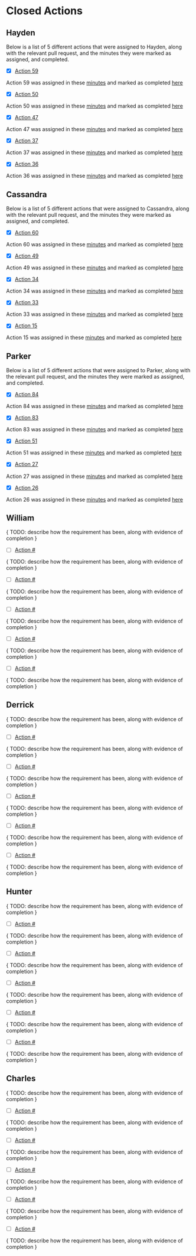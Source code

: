 # Closed Actions

## Hayden

Below is a list of 5 different actions that were assigned to Hayden, along with the relevant pull request, and the minutes they were marked as assigned, and completed.

- [x] [Action 59](https://github.com/DryCreations/pdfproject/pull/46)

Action 59 was assigned in these [minutes](../planning/minutes/4-8-2021.md) and marked as completed [here](../planning/minutes/4-15-2021.md)

- [x] [Action 50](https://github.com/DryCreations/pdfproject/pull/40)

Action 50 was assigned in these [minutes](../planning/minutes/4-1-2021.md) and marked as completed [here](../planning/minutes/4-8-2021.md)

- [x] [Action 47](https://github.com/DryCreations/pdfproject/pull/39)

Action 47 was assigned in these [minutes](../planning/minutes/4-1-2021.md) and marked as completed [here](../planning/minutes/4-8-2021.md)

- [x] [Action 37](https://github.com/DryCreations/pdfproject/pull/33)

Action 37 was assigned in these [minutes](../planning/minutes/3-25-2021.md) and marked as completed [here](../planning/minutes/4-1-2021.md)

- [x] [Action 36](https://github.com/DryCreations/pdfproject/pull/32)

Action 36 was assigned in these [minutes](../planning/minutes/3-25-2021.md) and marked as completed [here](../planning/minutes/4-1-2021.md)

## Cassandra

Below is a list of 5 different actions that were assigned to Cassandra, along with the relevant pull request, and the minutes they were marked as assigned, and completed.

- [x] [Action 60](https://github.com/DryCreations/pdfproject/pull/51)

Action 60 was assigned in these [minutes](../planning/minutes/4-8-2021.md) and marked as completed [here](../planning/minutes/4-15-2021.md)

- [x] [Action 49](https://github.com/DryCreations/pdfproject/pull/50)

Action 49 was assigned in these [minutes](../planning/minutes/4-1-2021.md) and marked as completed [here](../planning/minutes/4-15-2021.md)

- [x] [Action 34](https://github.com/DryCreations/pdfproject/pull/55)

Action 34 was assigned in these [minutes](../planning/minutes/3-18-2021.md) and marked as completed [here](../planning/minutes/4-8-2021.md)

- [x] [Action 33](https://github.com/DryCreations/pdfproject/pull/30)

Action 33 was assigned in these [minutes](../planning/minutes/3-18-2021.md) and marked as completed [here](../planning/minutes/3-25-2021.md)

- [x] [Action 15](https://github.com/DryCreations/pdfproject/pull/18)

Action 15 was assigned in these [minutes](../planning/minutes/2-25-2021.md) and marked as completed [here](../planning/minutes/3-11-2021.md)

## Parker

Below is a list of 5 different actions that were assigned to Parker, along with the relevant pull request, and the minutes they were marked as assigned, and completed.

- [x] [Action 84](https://github.com/DryCreations/pdfproject/pull/61)

Action 84 was assigned in these [minutes](https://github.com/DryCreations/pdfproject/blob/main/planning/minutes/4-15-2021.md) and marked as completed [here](https://github.com/DryCreations/pdfproject/blob/main/planning/minutes/4-22-2021.md)

- [x] [Action 83](https://github.com/DryCreations/pdfproject/pull/59)

Action 83 was assigned in these [minutes](https://github.com/DryCreations/pdfproject/blob/main/planning/minutes/4-15-2021.md) and marked as completed [here](https://github.com/DryCreations/pdfproject/blob/main/planning/minutes/4-22-2021.md)

- [x] [Action 51](https://github.com/DryCreations/pdfproject/pull/68)

Action 51 was assigned in these [minutes](https://github.com/DryCreations/pdfproject/blob/main/planning/minutes/4-1-2021.md) and marked as completed [here](https://github.com/DryCreations/pdfproject/blob/main/planning/minutes/4-8-2021.md)

- [x] [Action 27](https://github.com/DryCreations/pdfproject/pull/26)

Action 27 was assigned in these [minutes](https://github.com/DryCreations/pdfproject/blob/main/planning/minutes/3-18-2021.md) and marked as completed [here](https://github.com/DryCreations/pdfproject/blob/main/planning/minutes/3-25-2021.md)

- [x] [Action 26](https://github.com/DryCreations/pdfproject/pull/26)

Action 26 was assigned in these [minutes](https://github.com/DryCreations/pdfproject/blob/main/planning/minutes/3-18-2021.md) and marked as completed [here](https://github.com/DryCreations/pdfproject/blob/main/planning/minutes/3-25-2021.md)

## William

{ TODO: describe how the requirement has been, along with evidence of completion }

- [ ] [Action #]()

{ TODO: describe how the requirement has been, along with evidence of completion }

- [ ] [Action #]()

{ TODO: describe how the requirement has been, along with evidence of completion }

- [ ] [Action #]()

{ TODO: describe how the requirement has been, along with evidence of completion }

- [ ] [Action #]()

{ TODO: describe how the requirement has been, along with evidence of completion }

- [ ] [Action #]()

{ TODO: describe how the requirement has been, along with evidence of completion }

## Derrick

{ TODO: describe how the requirement has been, along with evidence of completion }

- [ ] [Action #]()

{ TODO: describe how the requirement has been, along with evidence of completion }

- [ ] [Action #]()

{ TODO: describe how the requirement has been, along with evidence of completion }

- [ ] [Action #]()

{ TODO: describe how the requirement has been, along with evidence of completion }

- [ ] [Action #]()

{ TODO: describe how the requirement has been, along with evidence of completion }

- [ ] [Action #]()

{ TODO: describe how the requirement has been, along with evidence of completion }

## Hunter

{ TODO: describe how the requirement has been, along with evidence of completion }

- [ ] [Action #]()

{ TODO: describe how the requirement has been, along with evidence of completion }

- [ ] [Action #]()

{ TODO: describe how the requirement has been, along with evidence of completion }

- [ ] [Action #]()

{ TODO: describe how the requirement has been, along with evidence of completion }

- [ ] [Action #]()

{ TODO: describe how the requirement has been, along with evidence of completion }

- [ ] [Action #]()

{ TODO: describe how the requirement has been, along with evidence of completion }

## Charles

{ TODO: describe how the requirement has been, along with evidence of completion }

- [ ] [Action #]()

{ TODO: describe how the requirement has been, along with evidence of completion }

- [ ] [Action #]()

{ TODO: describe how the requirement has been, along with evidence of completion }

- [ ] [Action #]()

{ TODO: describe how the requirement has been, along with evidence of completion }

- [ ] [Action #]()

{ TODO: describe how the requirement has been, along with evidence of completion }

- [ ] [Action #]()

{ TODO: describe how the requirement has been, along with evidence of completion }
